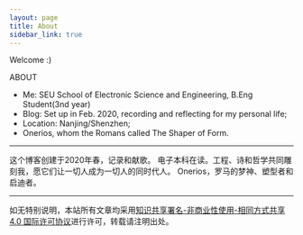 ```yaml
---
layout: page
title: About
sidebar_link: true
---
```


Welcome :)

ABOUT

* Me: SEU School of Electronic Science and Engineering, B.Eng Student(3nd year)
* Blog: Set up in Feb. 2020, recording and reflecting for my personal life;
* Location: Nanjing/Shenzhen;
* Onerios, whom the Romans called The Shaper of Form.

---

这个博客创建于2020年春，记录和献歌。
电子本科在读。工程、诗和哲学共同雕刻我，愿它们让一切人成为一切人的同时代人。
Onerios，罗马的梦神、塑型者和启迪者。

---

如无特别说明，本站所有文章均采用[知识共享署名-非商业性使用-相同方式共享 4.0 国际许可协议](https://creativecommons.org/licenses/by-nc-sa/4.0/)进行许可，转载请注明出处。

